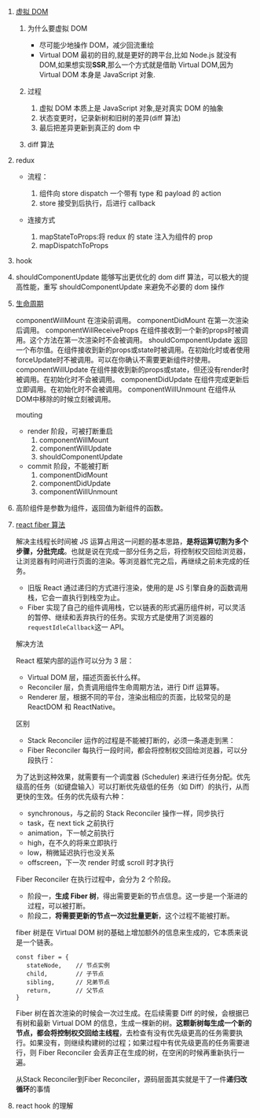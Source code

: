 1. [虚拟 DOM](https://github.com/Advanced-Interview-Question/front-end-interview/blob/master/docs/guide/virtualDom.md)

   1. 为什么要虚拟 DOM

      - 尽可能少地操作 DOM，减少回流重绘
      - Virtual DOM 最初的目的,就是更好的跨平台,比如 Node.js 就没有 DOM,如果想实现**SSR**,那么一个方式就是借助 Virtual DOM,因为 Virtual DOM 本身是 JavaScript 对象.

   2. 过程

      1. 虚拟 DOM 本质上是 JavaScript 对象,是对真实 DOM 的抽象
      2. 状态变更时，记录新树和旧树的差异(diff 算法)
      3. 最后把差异更新到真正的 dom 中

   3. diff 算法

2. redux

   - 流程：

     1. 组件向 store dispatch 一个带有 type 和 payload 的 action
     2. store 接受到后执行，后进行 callback

   - 连接方式
     1. mapStateToProps:将 redux 的 state 注入为组件的 prop
     2. mapDispatchToProps

3. hook
4. shouldComponentUpdate 能够写出更优化的 dom diff 算法，可以极大的提高性能，重写 shouldComponentUpdate 来避免不必要的 dom 操作
5. [生命周期](http://projects.wojtekmaj.pl/react-lifecycle-methods-diagram/)

   componentWillMount 在渲染前调用。
   componentDidMount 在第一次渲染后调用。
   componentWillReceiveProps 在组件接收到一个新的props时被调用。这个方法在第一次渲染时不会被调用。
   shouldComponentUpdate 返回一个布尔值。在组件接收到新的props或state时被调用。在初始化时或者使用forceUpdate时不被调用。可以在你确认不需要更新组件时使用。
   componentWillUpdate 在组件接收到新的props或state，但还没有render时被调用。在初始化时不会被调用。
   componentDidUpdate 在组件完成更新后立即调用。在初始化时不会被调用。
   componentWillUnmount 在组件从DOM中移除的时候立刻被调用。

   mouting

   - render 阶段，可被打断重启
     1. componentWillMount
     2. componentWillUpdate
     3. shouldComponentUpdate
   - commit 阶段，不能被打断
     1. componentDidMount
     2. componentDidUpdate
     3. componentWillUnmount

6. 高阶组件是参数为组件，返回值为新组件的函数。
7. [react fiber 算法](https://segmentfault.com/a/1190000018250127)

   解决主线程长时间被 JS 运算占用这一问题的基本思路，**是将运算切割为多个步骤，分批完成**。也就是说在完成一部分任务之后，将控制权交回给浏览器，让浏览器有时间进行页面的渲染。等浏览器忙完之后，再继续之前未完成的任务。

   - 旧版 React 通过递归的方式进行渲染，使用的是 JS 引擎自身的函数调用栈，它会一直执行到栈空为止。
   - Fiber 实现了自己的组件调用栈，它以链表的形式遍历组件树，可以灵活的暂停、继续和丢弃执行的任务。实现方式是使用了浏览器的`requestIdleCallback`这一 API。

   解决方法

   React 框架内部的运作可以分为 3 层：

   - Virtual DOM 层，描述页面长什么样。
   - Reconciler 层，负责调用组件生命周期方法，进行 Diff 运算等。
   - Renderer 层，根据不同的平台，渲染出相应的页面，比较常见的是 ReactDOM 和 ReactNative。

   区别

   - Stack Reconciler 运作的过程是不能被打断的，必须一条道走到黑：
   - Fiber Reconciler 每执行一段时间，都会将控制权交回给浏览器，可以分段执行：

   为了达到这种效果，就需要有一个调度器 (Scheduler) 来进行任务分配。优先级高的任务（如键盘输入）可以打断优先级低的任务（如 Diff）的执行，从而更快的生效。任务的优先级有六种：

   - synchronous，与之前的 Stack Reconciler 操作一样，同步执行
   - task，在 next tick 之前执行
   - animation，下一帧之前执行
   - high，在不久的将来立即执行
   - low，稍微延迟执行也没关系
   - offscreen，下一次 render 时或 scroll 时才执行

   Fiber Reconciler 在执行过程中，会分为 2 个阶段。

   - 阶段一，**生成 Fiber 树**，得出需要更新的节点信息。这一步是一个渐进的过程，可以被打断。
   - 阶段二，**将需要更新的节点一次过批量更新**，这个过程不能被打断。

   fiber 树是在 Virtual DOM 树的基础上增加额外的信息来生成的，它本质来说是一个链表。
   ~~~
   const fiber = {
      stateNode,    // 节点实例
      child,        // 子节点
      sibling,      // 兄弟节点
      return,       // 父节点
   }
   ~~~
   Fiber 树在首次渲染的时候会一次过生成。在后续需要 Diff 的时候，会根据已有树和最新 Virtual DOM 的信息，生成一棵新的树。**这颗新树每生成一个新的节点，都会将控制权交回给主线程**，去检查有没有优先级更高的任务需要执行。如果没有，则继续构建树的过程；如果过程中有优先级更高的任务需要进行，则 Fiber Reconciler 会丢弃正在生成的树，在空闲的时候再重新执行一遍。

   从Stack Reconciler到Fiber Reconciler，源码层面其实就是干了一件**递归改循环**的事情
   
8. react hook 的理解
